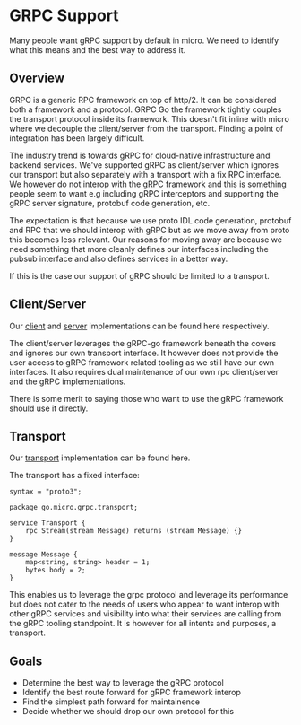 # GRPC Support

Many people want gRPC support by default in micro. We need to identify what this means and the best way to address it.

## Overview

GRPC is a generic RPC framework on top of http/2. It can be considered both a framework and a protocol. GRPC Go the framework 
tightly couples the transport protocol inside its framework. This doesn't fit inline with micro where we decouple the 
client/server from the transport. Finding a point of integration has been largely difficult. 

The industry trend is towards gRPC for cloud-native infrastructure and backend services. We've supported gRPC as client/server 
which ignores our transport but also separately with a transport with a fix RPC interface. We however do not interop with 
the gRPC framework and this is something people seem to want e.g including gRPC interceptors and supporting the gRPC 
server signature, protobuf code generation, etc.

The expectation is that because we use proto IDL code generation, protobuf and RPC that we should interop with gRPC but 
as we move away from proto this becomes less relevant. Our reasons for moving away are because we need something that 
more cleanly defines our interfaces including the pubsub interface and also defines services in a better way.

If this is the case our support of gRPC should be limited to a transport.

## Client/Server

Our [client](https://github.com/micro/go-plugins/tree/master/client/grpc) and [server](https://github.com/micro/go-plugins/tree/master/server/grpc) 
implementations can be found here respectively.

The client/server leverages the gRPC-go framework beneath the covers and ignores our own transport interface. It however does not provide 
the user access to gRPC framework related tooling as we still have our own interfaces. It also requires dual maintenance of our own 
rpc client/server and the gRPC implementations.

There is some merit to saying those who want to use the gRPC framework should use it directly.

## Transport

Our [transport](https://github.com/micro/go-plugins/tree/master/transport/grpc) implementation can be found here.

The transport has a fixed interface:

```
syntax = "proto3";

package go.micro.grpc.transport;

service Transport {
	rpc Stream(stream Message) returns (stream Message) {}
}

message Message {
	map<string, string> header = 1;
	bytes body = 2;
}
```

This enables us to leverage the grpc protocol and leverage its performance but does not cater to the needs of users who appear to want 
interop with other gRPC services and visibility into what their services are calling from the gRPC tooling standpoint. It is however 
for all intents and purposes, a transport.

## Goals

- Determine the best way to leverage the gRPC protocol
- Identify the best route forward for gRPC framework interop
- Find the simplest path forward for maintainence 
- Decide whether we should drop our own protocol for this
